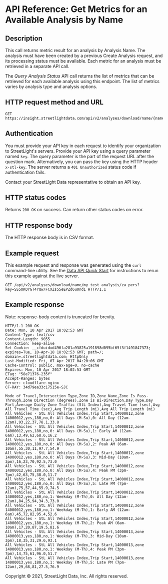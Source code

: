 # API Reference: Get Metrics for an Available Analysis by Name

## Description

This call returns metric result for an analysis by Analysis Name. The analysis must have been created by a previous Create Analysis request, and its processing status must be available. Each metric for an analysis must be retrieved in a separate API call.

The *Query Analysis Status* API call returns the list of metrics that can be retrieved for each available analysis using this endpoint. The list of metrics varies by analysis type and analysis options.

## HTTP request method and URL

    GET https://insight.streetlightdata.com/api/v2/analyses/download/name/{name}/{metric}

## Authentication

You must provide your API key in each request to identify your organization to StreetLight's servers. Provide your API key using a query parameter named `key`. The query parameter is the part of the request URL after the question mark. Alternatively, you can pass the key using the HTTP header `x-stl-key`. The server returns a `401 Unauthorized` status code if authentication fails.

Contact your StreetLight Data representative to obtain an API key.

## HTTP status codes

Returns `200 OK` on success. Can return other status codes on error.

## HTTP response body

The HTTP response body is in CSV format.

## Example request

This example request and response was generated using the `curl` command-line utility. See the [Data API Quick Start](../quickstart) for instructions to rerun this example against the live server.

    GET /api/v2/analyses/download/name/my_test_analysis/za_pers?key=SS5OKOrGT4rQw/FCXZs55eEPZd6u0nd1 HTTP/1.1

## Example response

Note: response-body content is truncated for brevity.

    HTTP/1.1 200 OK
    Date: Mon, 10 Apr 2017 18:02:53 GMT
    Content-Type: text/csv
    Content-Length: 9055
    Connection: keep-alive
    Set-Cookie: __cfduid=d496fa281a93825a191898d095bf65f3f1491847373; expires=Tue, 10-Apr-18 18:02:53 GMT; path=/; domain=.streetlightdata.com; HttpOnly
    Last-Modified: Fri, 07 Apr 2017 04:20:06 GMT
    Cache-Control: public, max-age=0, no-cache
    Expires: Mon, 10 Apr 2017 18:02:53 GMT
    ETag: "58e71376-235f"
    Accept-Ranges: bytes
    Server: cloudflare-nginx
    CF-RAY: 34d79ea33c17515e-SJC

    Mode of Travel,Intersection Type,Zone ID,Zone Name,Zone Is Pass-Through,Zone Direction (degrees),Zone is Bi-Direction,Day Type,Day Part,Average Daily Zone Traffic (StL Index),Avg Travel Time (sec),Avg All Travel Time (sec),Avg Trip Length (mi),Avg All Trip Length (mi)
    All Vehicles - StL All Vehicles Index,Trip Start,14000012,zone 14000012,yes,180,no,0: All Days (M-Su),0: All Day (12am-12am),93,22,37,78.1,33.8
    All Vehicles - StL All Vehicles Index,Trip Start,14000012,zone 14000012,yes,180,no,0: All Days (M-Su),1: Early AM (12am-6am),13,49,62,68.6,16.2
    All Vehicles - StL All Vehicles Index,Trip Start,14000012,zone 14000012,yes,180,no,0: All Days (M-Su),2: Peak AM (6am-10am),55,30,11,97.7,54.9
    All Vehicles - StL All Vehicles Index,Trip Start,14000012,zone 14000012,yes,180,no,0: All Days (M-Su),3: Mid-Day (10am-3pm),16,23,70,92.5,73.0
    All Vehicles - StL All Vehicles Index,Trip Start,14000012,zone 14000012,yes,180,no,0: All Days (M-Su),4: Peak PM (3pm-7pm),42,63,75,38.0,11.7
    All Vehicles - StL All Vehicles Index,Trip Start,14000012,zone 14000012,yes,180,no,0: All Days (M-Su),5: Late PM (7pm-12am),75,57,44,55.9,74.5
    All Vehicles - StL All Vehicles Index,Trip Start,14000012,zone 14000012,yes,180,no,1: Weekday (M-Th),0: All Day (12am-12am),84,25,94,34.3,73.0
    All Vehicles - StL All Vehicles Index,Trip Start,14000012,zone 14000012,yes,180,no,1: Weekday (M-Th),1: Early AM (12am-6am),45,72,82,95.4,52.6
    All Vehicles - StL All Vehicles Index,Trip Start,14000012,zone 14000012,yes,180,no,1: Weekday (M-Th),2: Peak AM (6am-10am),17,20,87,19.5,81.6
    All Vehicles - StL All Vehicles Index,Trip Start,14000013,zone 14000013,yes,180,no,1: Weekday (M-Th),3: Mid-Day (10am-3pm),18,35,31,29.6,93.1
    All Vehicles - StL All Vehicles Index,Trip Start,14000013,zone 14000013,yes,180,no,1: Weekday (M-Th),4: Peak PM (3pm-7pm),14,75,61,96.0,51.7
    All Vehicles - StL All Vehicles Index,Trip Start,14000013,zone 14000013,yes,180,no,1: Weekday (M-Th),5: Late PM (7pm-12am),29,68,81,27.5,76.9


Copyright &copy; 2021, StreetLight Data, Inc. All rights reserved.
